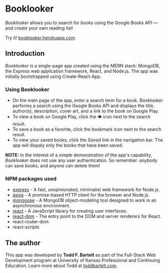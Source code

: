 # Booklooker

 *Booklooker* allows you to search for books using the Google Books API &mdash; and create your own reading list!

Try it! [booklooker.herokuapp.com](http://booklooker.herokuapp.com)

## Introduction

*Booklooker* is a single-page app created using the MERN stack: MongoDB, the Express web application framework, React, and Node.js. The app was initially bootstrapped using Create-React-App.

### Using Booklooker
- On the main page of the app, enter a search term for a book. Booklooker performs a search using the Google Books API and displays the title, author(s), description, cover art, and a link to the book on Google Play.
- To view a book on Google Play, click the 👁 icon next to the search result.
- To save a book as a favorite, click the bookmark icon next to the search result.
- To view your saved books, click the *Saved* link in the navigation bar. The app will dispaly only the books that have been saved.

**NOTE:** In the interest of a simple demonstration of the app's capability, *Booklooker* does not use any user authentication. So remember: anybody can save books, and anyone can delete them!

### NPM packages used
- [express](https://www.npmjs.com/package/express) - A fast, unopinionated, minimalist web framework for Node.js.
- [axios](https://www.npmjs.com/package/axios) - A promise-based HTTP client for the browser and Node.js.
- [mongoose](https://www.npmjs.com/package/mongoose) - A MongoDB object-modeling tool designed to work in an asynchronous environment.
- [react](https://www.npmjs.com/package/react) - A JavaScript library for creating user interfaces.
- [react-dom](https://www.npmjs.com/package/react-dom) - The entry point to the DOM and server renderers for React.
- react-router-dom
- react-scripts

## The author

This app was developed by **Todd F. Bartelt** as part of the Full-Stack Web Development program at University of Kansas Professional and Continuing Education. Learn more about Todd at [toddbartelt.com](http://toddbartelt.com).